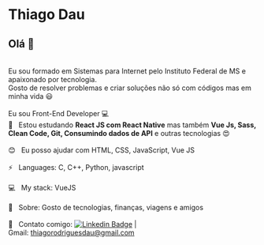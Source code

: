 # Thiago Dau
## Olá 👋
<br/>Eu sou formado em Sistemas para Internet pelo Instituto Federal de MS e apaixonado por tecnologia.
<br/>Gosto de resolver problemas e criar soluções não só com códigos mas em minha vida :smiley: <br/>
<br/>Eu sou Front-End Developer :computer:<br/>
 :rocket:  &nbsp; Estou estudando **React JS com React Native** mas também **Vue Js, Sass, Clean Code, Git, Consumindo dados de API** e outras tecnologias :heart_eyes: <br/>
 <br/> :blush: &nbsp; Eu posso ajudar com HTML, CSS, JavaScript, Vue JS <br/>
 <br/> :zap: &nbsp; Languages: C, C++, Python, javascript <br/>
 <br/> :computer: &nbsp; My stack: VueJS <br/>
 <br/> 💬  &nbsp; Sobre: Gosto de tecnologias, finanças, viagens e amigos <br/>
 <br/> :email: &nbsp; Contato comigo: [![Linkedin Badge](https://img.shields.io/badge/-ThiagoDau-blue?style=flat-square&logo=Linkedin&logoColor=white&link=https://www.linkedin.com/in/thiagorodriguesdau/)](https://www.linkedin.com/in/thiagorodriguesdau/)
 |<br/>
Gmail: thiagorodriguesdau@gmail.com